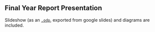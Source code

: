 ## Final Year Report Presentation
Slideshow (as an [`.odp`](https://en.wikipedia.org/wiki/OpenDocument), exported from google slides) and diagrams are included.
